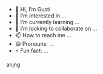 - 👋 Hi, I’m Gusti
- 👀 I’m interested in ...
- 🌱 I’m currently learning ...
- 💞️ I’m looking to collaborate on ...
- 📫 How to reach me ...
- 😄 Pronouns: ...
- ⚡ Fun fact: ...

<!---
mastergusti14j/mastergusti14j is a ✨ special ✨ repository because its `README.md` (this file) appears on your GitHub profile.
You can click the Preview link to take a look at your changes.
--->
anjng
